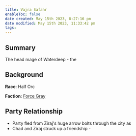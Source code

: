 ```yaml
---
title: Vajra Safahr
enableToc: false
date created: May 15th 2023, 8:27:16 pm
date modified: May 15th 2023, 11:33:42 pm
tags: 
---
```

## Summary
The head mage of Waterdeep - the

## Background
**Race**: Half Orc

**Faction**: [Force Gray](content/Force%20Gray.md)

## Party Relationship
- Party fled from Ziraj's huge arrow bolts through the city as
- Chad and Ziraj struck up a friendship -

